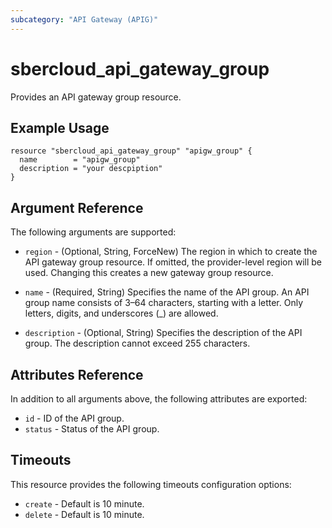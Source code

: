 ```yaml
---
subcategory: "API Gateway (APIG)"
---
```


# sbercloud\_api\_gateway\_group

Provides an API gateway group resource.

## Example Usage

```hcl
resource "sbercloud_api_gateway_group" "apigw_group" {
  name        = "apigw_group"
  description = "your descpiption"
}
```

## Argument Reference

The following arguments are supported:

* `region` - (Optional, String, ForceNew) The region in which to create the API gateway group resource. If omitted, the provider-level region will be used. Changing this creates a new gateway group resource.

* `name` - (Required, String) Specifies the name of the API group. An API group name consists of 3–64 characters,
    starting with a letter. Only letters, digits, and underscores (_) are allowed.

* `description` - (Optional, String) Specifies the description of the API group.
    The description cannot exceed 255 characters.

## Attributes Reference

In addition to all arguments above, the following attributes are exported:

* `id` - ID of the API group.
* `status` - Status of the API group.

## Timeouts
This resource provides the following timeouts configuration options:
- `create` - Default is 10 minute.
- `delete` - Default is 10 minute.

